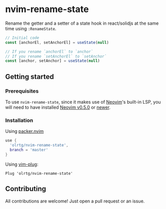# nvim-rename-state

Rename the getter and a setter of a state hook in react/solidjs at the same time using `:RenameState`.

```javascript
// Initial code
const [anchorEl, setAnchorEl] = useState(null)

// If you rename `anchorEl` to `anchor`
// If you rename `setAnchorEl` to `setAnchor`
const [anchor, setAnchor] = useState(null)
```

## Getting started

### Prerequisites

To use `nvim-rename-state`, since it makes use of [Neovim](https://github.com/neovim/neovim)'s built-in LSP, you will need to have installed [Neovim v0.5.0](https://github.com/neovim/neovim/releases/tag/v0.5.0) or [newer](https://github.com/neovim/neovim/releases/latest).

### Installation

Using [packer.nvim](https://github.com/wbthomason/packer.nvim)

```lua
use {
  'olrtg/nvim-rename-state',
  branch = 'master'
}
```

Using [vim-plug](https://github.com/junegunn/vim-plug):

```viml
Plug 'olrtg/nvim-rename-state'
```

## Contributing

All contributions are welcome! Just open a pull request or an issue.
